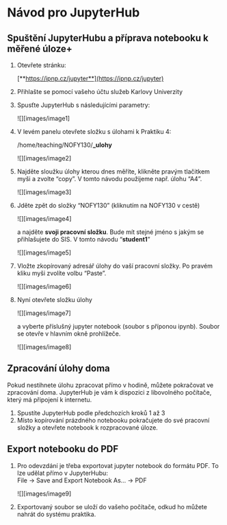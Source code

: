 # Návod pro JupyterHub

## Spuštění JupyterHubu a příprava notebooku k měřené úloze+

1. Otevřete stránku:

   [**https://ipnp.cz/jupyter**](https://ipnp.cz/jupyter)

2. Přihlašte se pomocí vašeho účtu služeb Karlovy Univerzity

3. Spusťte JupyterHub s následujícími parametry:

   ![][images/image1]

4. V levém panelu otevřete složku s úlohami k Praktiku 4:

   /home/teaching/NOFY130/**\_ulohy**

   ![][images/image2]

5. Najděte sloužku úlohy kterou dnes měříte, klikněte pravým tlačitkem myši a zvolte “copy”. V tomto návodu použijeme např. úlohu “A4”.

   ![][images/image3]

6. Jděte zpět do složky “NOFY130” (kliknutím na NOFY130 v cestě) 

   ![][images/image4]

   a najděte **svoji pracovní složku**. Bude mít stejné jméno s jakým se přihlašujete do SIS. V tomto návodu “**student1**”

   ![][images/image5]

7. Vložte zkopírovaný adresář úlohy do vaší pracovní složky. Po pravém kliku myši zvolíte volbu “Paste”.

   ![][images/image6]

8. Nyní otevřete složku úlohy

   ![][images/image7]

    a vyberte příslušný jupyter notebook (soubor s příponou ipynb). Soubor se otevře v hlavním okně prohlížeče.

   ![][images/image8]

## Zpracování úlohy doma

Pokud nestihnete úlohu zpracovat přímo v hodině, můžete pokračovat ve zpracování doma. JupyterHub je vám k dispozici z libovolného počítače, který má připojení k internetu. 

1. Spustíte JupyterHub podle předchozích kroků 1 až 3  
2. Místo kopírování prázdného notebooku pokračujete do své pracovní složky a otevřete notebook k rozpracované úloze.

## Export notebooku do PDF

1. Pro odevzdání je třeba exportovat jupyter notebook do formátu PDF. To lze udělat přímo v JupyterHubu:  
   File → Save and Export Notebook As… → PDF

   ![][images/image9]

2. Exportovaný soubor se uloží do vašeho počítače, odkud ho můžete nahrát do systému praktika. 

